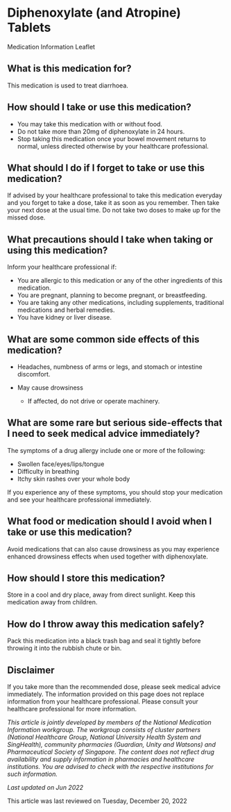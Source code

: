 # Diphenoxylate (and Atropine) Tablets

Medication Information Leaflet

What is this medication for?
----------------------------

This medication is used to treat diarrhoea.

How should I take or use this medication?
-----------------------------------------

* You may take this medication with or without food.
* Do not take more than 20mg of diphenoxylate in 24 hours.
* Stop taking this medication once your bowel movement returns to normal, unless directed otherwise by your healthcare professional.

What should I do if I forget to take or use this medication?
------------------------------------------------------------

If advised by your healthcare professional to take this medication everyday and you forget to take a dose, take it as soon as you remember. Then take your next dose at the usual time. Do not take two doses to make up for the missed dose.

What precautions should I take when taking or using this medication?
--------------------------------------------------------------------

Inform your healthcare professional if:

* You are allergic to this medication or any of the other ingredients of this medication.
* You are pregnant, planning to become pregnant, or breastfeeding.
* You are taking any other medications, including supplements, traditional medications and herbal remedies.
* You have kidney or liver disease.

What are some common side effects of this medication?
-----------------------------------------------------

* Headaches, numbness of arms or legs, and stomach or intestine discomfort.
* May cause drowsiness

  + If affected, do not drive or operate machinery.

What are some rare but serious side-effects that I need to seek medical advice immediately?
-------------------------------------------------------------------------------------------

The symptoms of a drug allergy include one or more of the following:

* Swollen face/eyes/lips/tongue
* Difficulty in breathing
* Itchy skin rashes over your whole body

If you experience any of these symptoms, you should stop your medication and see your healthcare professional immediately.

What food or medication should I avoid when I take or use this medication?
--------------------------------------------------------------------------

Avoid medications that can also cause drowsiness as you may experience enhanced drowsiness effects when used together with diphenoxylate.

How should I store this medication?
-----------------------------------

Store in a cool and dry place, away from direct sunlight. Keep this medication away from children.

How do I throw away this medication safely?
-------------------------------------------

Pack this medication into a black trash bag and seal it tightly before throwing it into the rubbish chute or bin.

Disclaimer
----------

If you take more than the recommended dose, please seek medical advice immediately. The information provided on this page does not replace information from your healthcare professional. Please consult your healthcare professional for more information.

*This article is jointly developed by members of the National Medication Information workgroup. The workgroup consists of cluster partners (National Healthcare Group, National University Health System and SingHealth), community pharmacies (Guardian, Unity and Watsons) and Pharmaceutical Society of Singapore. The content does not reflect drug availability and supply information in pharmacies and healthcare institutions. You are advised to check with the respective institutions for such information.*

*Last updated on Jun 2022*

This article was last reviewed on
Tuesday, December 20, 2022
